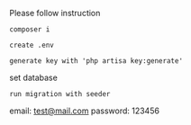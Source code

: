 Please follow instruction

`composer i`

`create .env`

`generate key with 'php artisa key:generate'`

set database

`run migration with seeder`

email: test@mail.com
password: 123456


